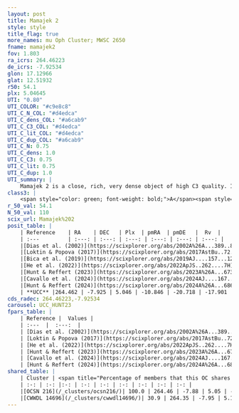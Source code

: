 ```yaml
---
layout: post
title: Mamajek 2
style: style
title_flag: true
more_names: mu Oph Cluster; MWSC 2650
fname: mamajek2
fov: 1.803
ra_icrs: 264.46223
de_icrs: -7.92534
glon: 17.12966
glat: 12.51932
r50: 54.1
plx: 5.04645
UTI: "0.80"
UTI_COLOR: "#c9e8c8"
UTI_C_N_COL: "#d4edca"
UTI_C_dens_COL: "#a6cab9"
UTI_C_C3_COL: "#d4edca"
UTI_C_lit_COL: "#d4edca"
UTI_C_dup_COL: "#a6cab9"
UTI_C_N: 0.75
UTI_C_dens: 1.0
UTI_C_C3: 0.75
UTI_C_lit: 0.75
UTI_C_dup: 1.0
UTI_summary: |
    Mamajek 2 is a close, rich, very dense object of high C3 quality. It is well-studied in the literature. This object shares a large percentage of members with 2 later reported entries.
class3: |
    <span style="color: green; font-weight: bold;">A</span><span style="color: #FFC300; font-weight: bold;">B</span>
r_50_val: 54.1
N_50_val: 110
scix_url: Mamajek%202
posit_table: |
    | Reference    | RA    | DEC   | Plx  | pmRA  | pmDE   |  Rv  |
    | :---         | :---: | :---: | :---: | :---: | :---: | :---: |
    |[Dias et al. (2002)](https://scixplorer.org/abs/2002A%26A...389..871D) | 264.5 | -8.112 | -- | -11.88 | -20.81 | -18.5 |
    |[Loktin & Popova (2017)](https://scixplorer.org/abs/2017AstBu..72..257L) | 264.495 | -8.113 | -- | -0.956 | -1.369 | -18.5 |
    |[Bica et al. (2019)](https://scixplorer.org/abs/2019AJ....157...12B) | 264.501 | -8.107 | -- | -- | -- | -- |
    |[He et al. (2022)](https://scixplorer.org/abs/2022ApJS..262....7H) | 264.347 | -8.014 | 5.118 | -11.05 | -20.922 | -- |
    |[Hunt & Reffert (2023)](https://scixplorer.org/abs/2023A%26A...673A.114H) | 264.36 | -8.016 | 4.879 | -10.069 | -19.5 | -16.534 |
    |[Cavallo et al. (2024)](https://scixplorer.org/abs/2024AJ....167...12C) | 265.835 | -6.227 | 4.877 | -- | -- | -- |
    |[Hunt & Reffert (2024)](https://scixplorer.org/abs/2024A%26A...686A..42H) | 264.36 | -8.016 | 4.879 | -10.069 | -19.5 | -16.534 |
    | **UCC** |264.462 | -7.925 | 5.046 | -10.846 | -20.718 | -17.901 | 
cds_radec: 264.46223,-7.92534
carousel: UCC_HUNT23
fpars_table: |
    | Reference |  Values |
    | :---  |  :---:  |
    | [Dias et al. (2002)](https://scixplorer.org/abs/2002A%26A...389..871D) | `E(B-V)=0.8, Dist=161.0, Age=8.1` |
    | [Loktin & Popova (2017)](https://scixplorer.org/abs/2017AstBu..72..257L) | `E(B-V)=0.583, Dmod=7.83, logt=8.323` |
    | [He et al. (2022)](https://scixplorer.org/abs/2022ApJS..262....7H) | `A0=1.0, logAge=7.85` |
    | [Hunt & Reffert (2023)](https://scixplorer.org/abs/2023A%26A...673A.114H) | `AV50=0.746, diffAV50=1.768, MOD50=6.581, logAge50=7.994` |
    | [Cavallo et al. (2024)](https://scixplorer.org/abs/2024AJ....167...12C) | `AV50=1.08, dMod50=6.61, logAge50=7.87, [Fe/H]50=0.23` |
    | [Hunt & Reffert (2024)](https://scixplorer.org/abs/2024A%26A...686A..42H) | `MassJ=90.5563` |
shared_table: |
    | Cluster | <span title="Percentage of members that this OC shares with the ones listed">%</span>   | RA   | DEC   | Plx   | pmRA  | pmDE  | Rv | UTI |
    | :-: | :-: |:-: | :-: | :-: | :-: | :-: | :-: | :-: |
    |[OCSN 216](/_clusters/ocsn216/)| 100.0 | 264.46 | -7.88 | 5.05 | -10.8 | -20.7 | -17.9 |0.04 |
    |[CWWDL 14696](/_clusters/cwwdl14696/)| 30.9 | 264.35 | -7.95 | 5.11 | -11.13 | -20.88 | -17.8 |0.0 |
---
```

